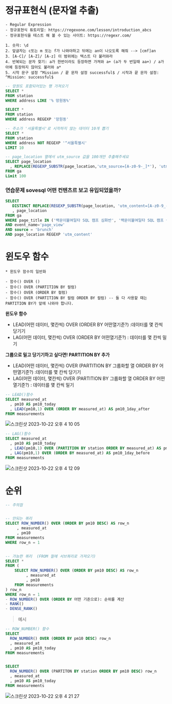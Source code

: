 # 정규표현식 (문자열 추출)
``` text
- Regular Expression
- 정규표현식 튜토리얼: https://regexone.com/lesson/introduction_abcs
- 정규표현식을 테스트 해 볼 수 있는 사이트: https://regexr.com/
```


``` text
1. 숫자: \d
2. 앞글자는 c또는 m 또는 f가 나와야하고 뒤에는 an이 나오도록 해줘 --> [cmf]an
3. [A-C]/ [A-Z]/ [A-z] 이 범위에는 텍스트 다 불러와라
4. 반복되는 문자 찾기: a가 한번이라도 등장하면 가져와 a+ (a가 두 번일때 aa+) / a가 아예 등장하지 않아도 불러와 a*
5. 시작 문구 설정 ^Mission / 끝 문자 설정 successful$ / 시작과 끝 문자 설정: ^Mission: successful$ 
```


``` sql
-- 망원도 포함되어있는 행 가져오기 
SELECT *
FROM station
WHERE address LIKE '% 망원동%'

SELECT *
FROM station
WHERE address REGEXP '망원동'

-- 주소가 '서울특별시'로 시작하지 않는 데이터 10개 뽑기
SELECT *
FROM station
WHERE address NOT REGEXP '^서울특별시'
LIMIT 10

-- page_location 열에서 utm_source 값을 100개만 추출해주세요
SELECT page_location
  , REPLACE(REGEXP_SUBSTR(page_location,'utm_source=[A-z0-9-_]*'), 'utm_source=','') AS utm_source
FROM ga
Limit 100

```
 
 
 ### 연습문제 sovesql 어떤 컨텐츠르 보고 유입되었을까?
``` sql
SELECT 
   DISTINCT REPLACE(REGEXP_SUBSTR(page_location, 'utm_content=[A-z0-9_-]*'), 'utm_content=', '')AS content
   , page_location
FROM ga
WHERE page_title IN ('백문이불여일타 SQL 캠프 심화반', '백문이불여일타 SQL 캠프 실전반')
AND event_name='page_view'
AND source = 'brunch'
AND page_location REGEXP 'utm_content'
```


# 윈도우 함수

``` text
* 윈도우 함수의 일반화
  
- 함수() OVER ()
- 함수() OVER (PARTITION BY 컬럼)
- 함수() OVER (ORDER BY 컬럼)
- 함수() OVER (PARTITION BY 컬럼 ORDER BY 컬럼) -- 둘 다 사용할 때는 PARTITION BY가 앞에 나와야 합니다.
```

**윈도우 함수**
- LEAD(어떤 데이터, 몇칸씩) OVER (ORDER BY 어떤열기준?) :데이터를 몇 칸씩 당기기
- LAG(어떤 데이터, 몇칸씩) OVER (ORDER BY 어떤열기준?) : 데이터를 몇 칸씩 밀기
  

**그룹으로 밀고 당기기하고 싶다면! PARTITION BY 추가**
- LEAD(어떤 데이터, 몇칸씩) OVER (PARTITION BY 그룹화할 열 ORDER BY 어떤열기준?) :데이터를 몇 칸씩 당기기
- LAG(어떤 데이터, 몇칸씩) OVER (PARTITION BY 그룹화할 열 ORDER BY 어떤열기준?) : 데이터를 몇 칸씩 밀기


``` sql
-- LEAD()함수
SELECT measured_at
  , pm10 AS pm10_today
  , LEAD(pm10,1) OVER (ORDER BY measured_at) AS pm10_1day_after 
FROM measurements
```

![스크린샷 2023-10-22 오후 4 10 05](https://github.com/hozyhozy/-SQL-/assets/123252821/da3ef83e-2132-472e-b990-5e746fb17426)


``` sql
-- LAG()함수
SELECT measured_at
  , pm10 AS pm10_today
  , LEAD(pm10,1) OVER (PARTITION BY station ORDER BY measured_at) AS pm10_1day_after 
  , LAG(pm10,1) OVER (ORDER BY measured_at) AS pm10_1day_before
FROM measurements
```
![스크린샷 2023-10-22 오후 4 12 09](https://github.com/hozyhozy/-SQL-/assets/123252821/aebf5e50-28a1-4d7e-9a16-c97cd154e5fc)


# 순위

``` sql
-- 주의점


-- 안되는 쿼리
SELECT ROW_NUMBER() OVER (ORDER BY pm10 DESC) AS row_n
     , measured_at
     , pm10
FROM measurements
WHERE row_n = 1


-- 가능한 쿼리  (FROM 절에 서브쿼리로 가져오기)
SELECT *
FROM (
	SELECT ROW_NUMBER() OVER (ORDER BY pm10 DESC) AS row_n
	     , measured_at
	     , pm10
	FROM measurements
) row_n
WHERE row_n = 1
- ROW_NUMBER() OVER (ORDER BY 어떤 기준으로): 순위를 계산
- RANK()
- DENSE_RANK()
```

> 예시  
``` sql
-- ROW_NUMBER() 함수
SELECT
  ROW_NUMBER() OVER (ORDER BY pm10 DESC) row_n
  , measured_at
  , pm10 AS pm10_today
FROM measurements


SELECT
  ROW_NUMBER() OVER (PARTITON BY station ORDER BY pm10 DESC) row_n
  , measured_at
  , pm10 AS pm10_today
FROM measurements

```


![스크린샷 2023-10-22 오후 4 21 27](https://github.com/hozyhozy/-SQL-/assets/123252821/18487b01-cadd-4331-8b58-4210c084f4aa)



``` sql


```
